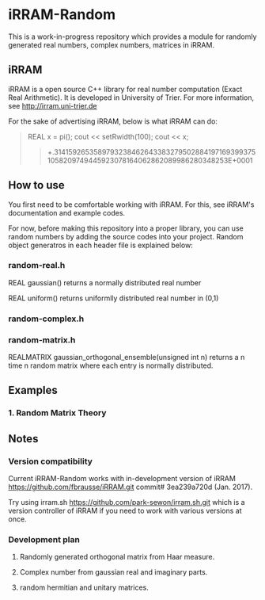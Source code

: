 # iRRAM-Random
This is a work-in-progress repository which provides a module for randomly generated real numbers, complex numbers, matrices in iRRAM.

## iRRAM
iRRAM is a open source C++ library for real number computation (Exact Real Arithmetic). It is developed in University of Trier. For more information, see http://irram.uni-trier.de

For the sake of advertising iRRAM, below is what iRRAM can do:

>REAL x = pi();
>cout << setRwidth(100);
>cout << x;
>> +.31415926535897932384626433832795028841971693993751058209749445923078164062862089986280348253E+0001

## How to use
You first need to be comfortable working with iRRAM. For this, see iRRAM's documentation and example codes.

For now, before making this repository into a proper library, you can use random numbers by adding the source codes into your project. Random object generatros in each header file is explained below:

### random-real.h

REAL gaussian() returns a normally distributed real number

REAL uniform() returns uniformlly distributed real number in (0,1)

### random-complex.h

### random-matrix.h

REALMATRIX gaussian_orthogonal_ensemble(unsigned int n) returns a n time n random matrix where each entry is normally distributed.

## Examples

### 1. Random Matrix Theory

## Notes

### Version compatibility
Current iRRAM-Random works with in-development version of iRRAM https://github.com/fbrausse/iRRAM.git commit# 3ea239a720d (Jan. 2017).

Try using irram.sh https://github.com/park-sewon/irram.sh.git which is a version controller of iRRAM if you need to work with various versions at once.

### Development plan

1. Randomly generated orthogonal matrix from Haar measure.

2. Complex number from gaussian real and imaginary parts.

3. random hermitian and unitary matrices.
